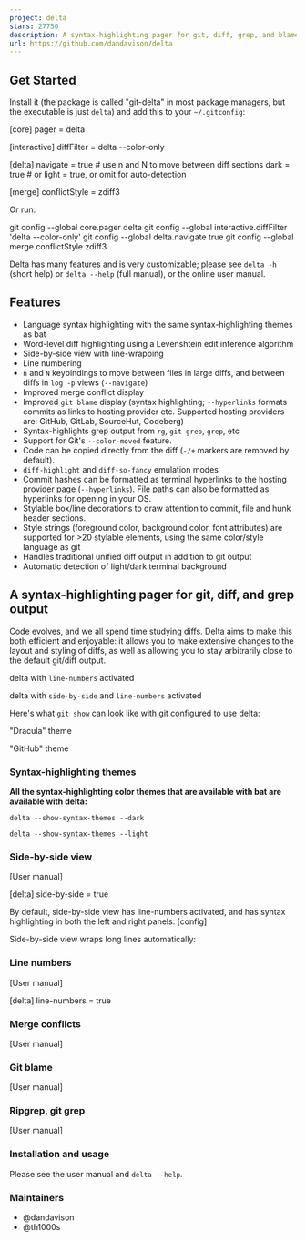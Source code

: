 ```yaml
---
project: delta
stars: 27750
description: A syntax-highlighting pager for git, diff, grep, and blame output
url: https://github.com/dandavison/delta
---
```


Get Started
-----------

Install it (the package is called "git-delta" in most package managers, but the executable is just `delta`) and add this to your `~/.gitconfig`:

\[core\]
    pager \= delta

\[interactive\]
    diffFilter \= delta \--color-only

\[delta\]
    navigate \= true  # use n and N to move between diff sections
    dark \= true      # or light = true, or omit for auto-detection

\[merge\]
    conflictStyle \= zdiff3

Or run:

git config --global core.pager delta
git config --global interactive.diffFilter 'delta --color-only'
git config --global delta.navigate true
git config --global merge.conflictStyle zdiff3

Delta has many features and is very customizable; please see `delta -h` (short help) or `delta --help` (full manual), or the online user manual.

Features
--------

-   Language syntax highlighting with the same syntax-highlighting themes as bat
-   Word-level diff highlighting using a Levenshtein edit inference algorithm
-   Side-by-side view with line-wrapping
-   Line numbering
-   `n` and `N` keybindings to move between files in large diffs, and between diffs in `log -p` views (`--navigate`)
-   Improved merge conflict display
-   Improved `git blame` display (syntax highlighting; `--hyperlinks` formats commits as links to hosting provider etc. Supported hosting providers are: GitHub, GitLab, SourceHut, Codeberg)
-   Syntax-highlights grep output from `rg`, `git grep`, `grep`, etc
-   Support for Git's `--color-moved` feature.
-   Code can be copied directly from the diff (`-/+` markers are removed by default).
-   `diff-highlight` and `diff-so-fancy` emulation modes
-   Commit hashes can be formatted as terminal hyperlinks to the hosting provider page (`--hyperlinks`). File paths can also be formatted as hyperlinks for opening in your OS.
-   Stylable box/line decorations to draw attention to commit, file and hunk header sections.
-   Style strings (foreground color, background color, font attributes) are supported for >20 stylable elements, using the same color/style language as git
-   Handles traditional unified diff output in addition to git output
-   Automatic detection of light/dark terminal background

A syntax-highlighting pager for git, diff, and grep output
----------------------------------------------------------

Code evolves, and we all spend time studying diffs. Delta aims to make this both efficient and enjoyable: it allows you to make extensive changes to the layout and styling of diffs, as well as allowing you to stay arbitrarily close to the default git/diff output.

  

delta with `line-numbers` activated

  

delta with `side-by-side` and `line-numbers` activated

Here's what `git show` can look like with git configured to use delta:

  

"Dracula" theme

"GitHub" theme

  
  

### Syntax-highlighting themes

**All the syntax-highlighting color themes that are available with bat are available with delta:**

  

`delta --show-syntax-themes --dark`

`delta --show-syntax-themes --light`

  

### Side-by-side view

\[User manual\]

\[delta\]
    side-by-side \= true

By default, side-by-side view has line-numbers activated, and has syntax highlighting in both the left and right panels: \[config\]

Side-by-side view wraps long lines automatically:

### Line numbers

\[User manual\]

\[delta\]
    line-numbers \= true

### Merge conflicts

\[User manual\]

### Git blame

\[User manual\]

### Ripgrep, git grep

\[User manual\]

### Installation and usage

Please see the user manual and `delta --help`.

### Maintainers

-   @dandavison
-   @th1000s
